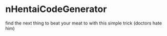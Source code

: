 # nHentaiCodeGenerator
find the next thing to beat your meat to with this simple trick (doctors hate him)
